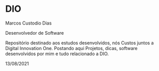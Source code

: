 # DIO
Marcos Custodio Dias


Desenvolvedor de Software

Repositório destinado aos estudos desenvolvidos, nós Custos juntos a Digital Innovation One.
Postando aqui Projetos, dicas, software desenvolvidos por mim e tudo relacionado a DIO.

13/08/2021

